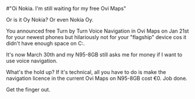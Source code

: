 #"Oi Nokia. I'm still waiting for my free Ovi Maps"


 <div>Or is it Oy Nokia? Or even Nokia Oy.</div>
<p />
<p>You announced free Turn by Turn Voice Navigation in Ovi Maps on Jan 21st for your newest phones but hilariously not for your "flagship" device cos it didn't have enough space on C:.&nbsp;</p>
<p />
<div>It's now March 30th and my N95-8GB still asks me for money if I want to use voice navigation.&nbsp;</div>
<p />
<div>What's the hold up? If it's technical, all you have to do is make the navigation licence in the current Ovi Maps on N95-8GB cost &euro;0. Job done.<br />
<p />
<div>Get the finger out.</div>
<p />
</div>
 